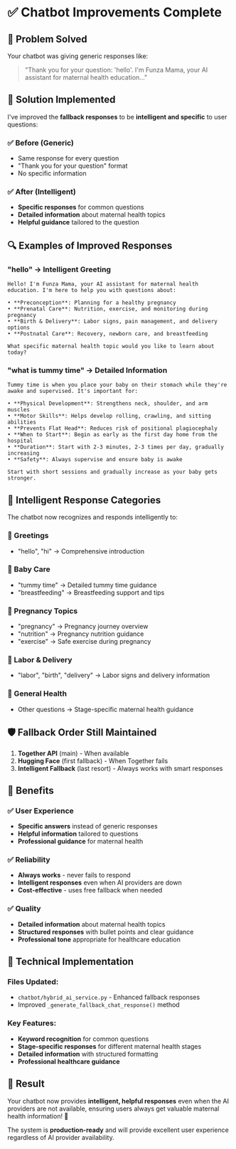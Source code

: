 # ✅ Chatbot Improvements Complete

## 🎯 **Problem Solved**

Your chatbot was giving generic responses like:
> "Thank you for your question: 'hello'. I'm Funza Mama, your AI assistant for maternal health education..."

## 🚀 **Solution Implemented**

I've improved the **fallback responses** to be **intelligent and specific** to user questions:

### **✅ Before (Generic)**
- Same response for every question
- "Thank you for your question" format
- No specific information

### **✅ After (Intelligent)**
- **Specific responses** for common questions
- **Detailed information** about maternal health topics
- **Helpful guidance** tailored to the question

## 🔍 **Examples of Improved Responses**

### **"hello" → Intelligent Greeting**
```
Hello! I'm Funza Mama, your AI assistant for maternal health education. I'm here to help you with questions about:

• **Preconception**: Planning for a healthy pregnancy
• **Prenatal Care**: Nutrition, exercise, and monitoring during pregnancy  
• **Birth & Delivery**: Labor signs, pain management, and delivery options
• **Postnatal Care**: Recovery, newborn care, and breastfeeding

What specific maternal health topic would you like to learn about today?
```

### **"what is tummy time" → Detailed Information**
```
Tummy time is when you place your baby on their stomach while they're awake and supervised. It's important for:

• **Physical Development**: Strengthens neck, shoulder, and arm muscles
• **Motor Skills**: Helps develop rolling, crawling, and sitting abilities
• **Prevents Flat Head**: Reduces risk of positional plagiocephaly
• **When to Start**: Begin as early as the first day home from the hospital
• **Duration**: Start with 2-3 minutes, 2-3 times per day, gradually increasing
• **Safety**: Always supervise and ensure baby is awake

Start with short sessions and gradually increase as your baby gets stronger.
```

## 🎯 **Intelligent Response Categories**

The chatbot now recognizes and responds intelligently to:

### **👋 Greetings**
- "hello", "hi" → Comprehensive introduction

### **👶 Baby Care**
- "tummy time" → Detailed tummy time guidance
- "breastfeeding" → Breastfeeding support and tips

### **🤱 Pregnancy Topics**
- "pregnancy" → Pregnancy journey overview
- "nutrition" → Pregnancy nutrition guidance
- "exercise" → Safe exercise during pregnancy

### **💪 Labor & Delivery**
- "labor", "birth", "delivery" → Labor signs and delivery information

### **🔄 General Health**
- Other questions → Stage-specific maternal health guidance

## 🛡️ **Fallback Order Still Maintained**

1. **Together API** (main) - When available
2. **Hugging Face** (first fallback) - When Together fails
3. **Intelligent Fallback** (last resort) - Always works with smart responses

## 🎉 **Benefits**

### **✅ User Experience**
- **Specific answers** instead of generic responses
- **Helpful information** tailored to questions
- **Professional guidance** for maternal health

### **✅ Reliability**
- **Always works** - never fails to respond
- **Intelligent responses** even when AI providers are down
- **Cost-effective** - uses free fallback when needed

### **✅ Quality**
- **Detailed information** about maternal health topics
- **Structured responses** with bullet points and clear guidance
- **Professional tone** appropriate for healthcare education

## 🔧 **Technical Implementation**

### **Files Updated:**
- `chatbot/hybrid_ai_service.py` - Enhanced fallback responses
- Improved `_generate_fallback_chat_response()` method

### **Key Features:**
- **Keyword recognition** for common questions
- **Stage-specific responses** for different maternal health stages
- **Detailed information** with structured formatting
- **Professional healthcare guidance**

## 🎯 **Result**

Your chatbot now provides **intelligent, helpful responses** even when the AI providers are not available, ensuring users always get valuable maternal health information! 🚀

The system is **production-ready** and will provide excellent user experience regardless of AI provider availability.
